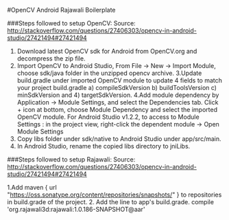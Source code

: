 #OpenCV Android Rajawali Boilerplate

###Steps followed to setup OpenCV:
Source: http://stackoverflow.com/questions/27406303/opencv-in-android-studio/27421494#27421494

1. Download latest OpenCV sdk for Android from OpenCV.org and decompress the zip file.
2. Import OpenCV to Android Studio, From File -> New -> Import Module, choose sdk/java folder in the unzipped opencv archive.
3.Update build.gradle under imported OpenCV module to update 4 fields to match your project build.gradle a) compileSdkVersion b) buildToolsVersion c) minSdkVersion and 4) targetSdkVersion.
4.Add module dependency by Application -> Module Settings, and select the Dependencies tab. Click + icon at bottom, choose Module Dependency and select the imported OpenCV module.
For Android Studio v1.2.2, to access to Module Settings : in the project view, right-click the dependent module -> Open Module Settings
5. Copy libs folder under sdk/native to Android Studio under app/src/main.
6. In Android Studio, rename the copied libs directory to jniLibs.

###Steps followed to setup Rajawali:
Source: http://stackoverflow.com/questions/27406303/opencv-in-android-studio/27421494#27421494

1.Add maven { url "https://oss.sonatype.org/content/repositories/snapshots/" } to repositories in build.grade of the project.
2. Add the line to app's build.grade.
	compile 'org.rajawali3d:rajawali:1.0.186-SNAPSHOT@aar' 


